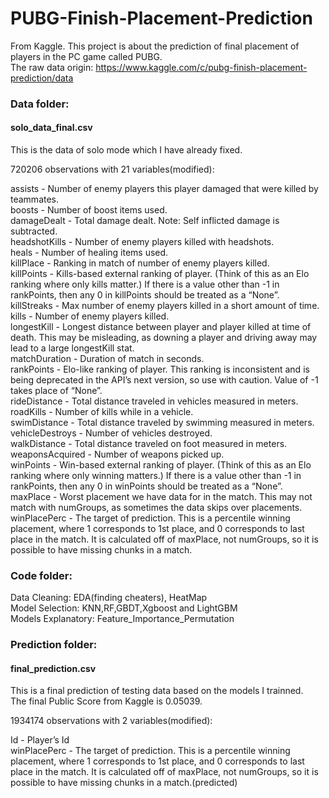 # PUBG-Finish-Placement-Prediction
From Kaggle.
This project is about the prediction of final placement of players in the PC game called PUBG.        
The raw data origin:
https://www.kaggle.com/c/pubg-finish-placement-prediction/data
### Data folder:
#### solo_data_final.csv
This is the data of solo mode which I have already fixed.

720206 observations with 21 variables(modified):    

assists - Number of enemy players this player damaged that were killed by teammates.    
boosts - Number of boost items used.    
damageDealt - Total damage dealt. Note: Self inflicted damage is subtracted.    
headshotKills - Number of enemy players killed with headshots.      
heals - Number of healing items used.     
killPlace - Ranking in match of number of enemy players killed.         
killPoints - Kills-based external ranking of player. (Think of this as an Elo ranking where only kills matter.) If there is a value other than -1 in rankPoints, then any 0 in killPoints should be treated as a “None”.      
killStreaks - Max number of enemy players killed in a short amount of time.           
kills - Number of enemy players killed.         
longestKill - Longest distance between player and player killed at time of death. This may be misleading, as downing a player and driving away may lead to a large longestKill stat.        
matchDuration - Duration of match in seconds.         
rankPoints - Elo-like ranking of player. This ranking is inconsistent and is being deprecated in the API’s next version, so use with caution. Value of -1 takes place of “None”.        
rideDistance - Total distance traveled in vehicles measured in meters.
roadKills - Number of kills while in a vehicle.         
swimDistance - Total distance traveled by swimming measured in meters.          
vehicleDestroys - Number of vehicles destroyed.       
walkDistance - Total distance traveled on foot measured in meters.        
weaponsAcquired - Number of weapons picked up.        
winPoints - Win-based external ranking of player. (Think of this as an Elo ranking where only winning matters.) If there is a value other than -1 in rankPoints, then any 0 in winPoints should be treated as a “None”.     
maxPlace - Worst placement we have data for in the match. This may not match with numGroups, as sometimes the data skips over placements.       
winPlacePerc - The target of prediction. This is a percentile winning placement, where 1 corresponds to 1st place, and 0 corresponds to last place in the match. It is calculated off of maxPlace, not numGroups, so it is possible to have missing chunks in a match.        
### Code folder:
Data Cleaning: EDA(finding cheaters), HeatMap       
Model Selection: KNN,RF,GBDT,Xgboost and LightGBM      
Models Explanatory: Feature_Importance_Permutation     
### Prediction folder:
#### final_prediction.csv

This is a final prediction of testing data based on the models I trainned.     
The final Public Score from Kaggle is 0.05039.

1934174 observations with 2 variables(modified):    

Id - Player’s Id    
winPlacePerc - The target of prediction. This is a percentile winning placement, where 1 corresponds to 1st place, and 0 corresponds to last place in the match. It is calculated off of maxPlace, not numGroups, so it is possible to have missing chunks in a match.(predicted)


